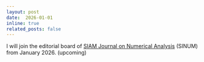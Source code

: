 ```yaml
---
layout: post
date:  2026-01-01
inline: true
related_posts: false
---
```


I will join the editorial board of [SIAM Journal on Numerical Analysis](https://www.siam.org/publications/siam-journals/siam-journal-on-numerical-analysis/) (SINUM) from January 2026. (upcoming)
